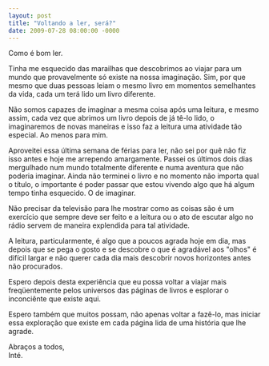 ```yaml
---
layout: post
title: "Voltando a ler, será?"
date: 2009-07-28 08:00:00 -0000
---
```

  
Como é bom ler.  

Tinha me esquecido das marailhas que descobrimos ao viajar para um mundo que provavelmente só existe na nossa imaginação. Sim, por que mesmo que duas pessoas leiam o mesmo livro em momentos semelhantes da vida, cada um terá lido um livro diferente.

Não somos capazes de imaginar a mesma coisa após uma leitura, e mesmo assim, cada vez que abrimos um livro depois de já tê-lo lido, o imaginaremos de novas maneiras e isso faz a leitura uma atividade tão especial. Ao menos para mim.

Aproveitei essa última semana de férias para ler, não sei por quê não fiz isso antes e hoje me arrependo amargamente. Passei os últimos dois dias mergulhado num mundo totalmente diferente e numa aventura que não poderia imaginar. Ainda não terminei o livro e no momento não importa qual o título, o importante é poder passar que estou vivendo algo que há algum tempo tinha esquecido. O de imaginar.

Não precisar da televisão para lhe mostrar como as coisas são é um exercício que sempre deve ser feito e a leitura ou o ato de escutar algo no rádio servem de maneira explendida para tal atividade.

A leitura, particularmente, é algo que a poucos agrada hoje em dia, mas depois que se pega o gosto e se descobre o que é agradável aos "olhos" é difícil largar e não querer cada dia mais descobrir novos horizontes antes não procurados.

Espero depois desta experiência que eu possa voltar a viajar mais freqüentemente pelos universos das páginas de livros e esplorar o inconciênte que existe aqui.

Espero também que muitos possam, não apenas voltar a fazê-lo, mas iniciar essa exploração que existe em cada página lida de uma história que lhe agrade.

Abraços a todos,  
Inté.
